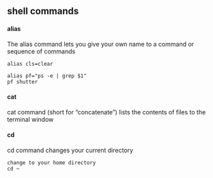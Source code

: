## shell commands

#### alias

The alias command lets you give your own name to a command or sequence of commands
```
alias cls=clear

alias pf="ps -e | grep $1"
pf shutter
```

#### cat
cat command (short for “concatenate”) lists the contents of files to the terminal window

#### cd
cd command changes your current directory
```
change to your home directory
cd ~
```
